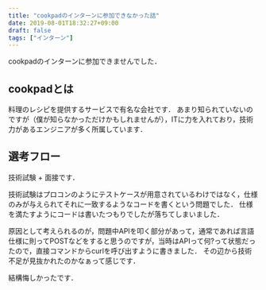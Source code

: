 ```yaml
---
title: "cookpadのインターンに参加できなかった話"
date: 2019-08-01T18:32:27+09:00
draft: false
tags: ["インターン"]
---
```


cookpadのインターンに参加できませんでした．

## cookpadとは
料理のレシピを提供するサービスで有名な会社です．
あまり知られていないのですが（僕が知らなかっただけかもしれませんが），ITに力を入れており，技術力があるエンジニアが多く所属しています．

## 選考フロー
技術試験 + 面接です．

技術試験はプロコンのようにテストケースが用意されているわけではなく，仕様のみが与えられてそれに一致するようなコードを書くという問題でした．
仕様を満たすようにコードは書いたつもりでしたが落ちてしまいました．

原因として考えられるのが，問題中APIを叩く部分があって，通常であれば言語仕様に則ってPOSTなどをすると思うのですが，当時はAPIって何?って状態だったので，直接コマンドからcurlを呼び出すように書きました．
その辺から技術不足が見抜かれたのかなぁって感じです．

結構悔しかったです．
